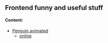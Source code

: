 ## Frontend funny and useful stuff

#### Content:
+ [Penguin animated](penguin.html)
    - [online](https://ripssr.github.io/penguin_animation/)

